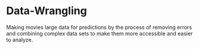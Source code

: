 # Data-Wrangling
Making movies large data for predictions by the process of removing errors and combining complex data sets to make them more accessible and easier to analyze.
